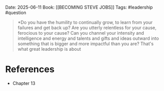 Date: 2025-06-11
Book: [[BECOMING STEVE JOBS]]
Tags: #leadership #question


>*Do you have the humility to continually grow, to learn from your failures and get back up? Are you utterly relentless for your cause, ferocious to your cause?
>Can you channel your intensity and intelligence and energy and talents and gifts and ideas outward into something that is bigger and more impactful
>than you are? That's what great leadership is about 
# References 
- Chapter 13
